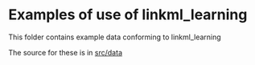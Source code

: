 # Examples of use of linkml_learning

This folder contains example data conforming to linkml_learning

The source for these is in [src/data](../src/data/examples)
